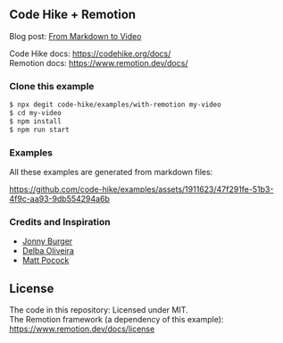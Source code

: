 ## Code Hike + Remotion

Blog post: [From Markdown to Video](https://codehike.org/blog/remotion)

Code Hike docs: https://codehike.org/docs/  
Remotion docs: https://www.remotion.dev/docs/

### Clone this example

```bash
$ npx degit code-hike/examples/with-remotion my-video
$ cd my-video
$ npm install
$ npm run start
```

### Examples

All these examples are generated from markdown files:

https://github.com/code-hike/examples/assets/1911623/47f291fe-51b3-4f9c-aa93-9db554294a6b

### Credits and Inspiration

- [Jonny Burger](https://x.com/JNYBGR)
- [Delba Oliveira](https://x.com/delba_oliveira)
- [Matt Pocock](https://x.com/mattpocockuk)

## License

The code in this repository: Licensed under MIT.  
The Remotion framework (a dependency of this example): https://www.remotion.dev/docs/license
